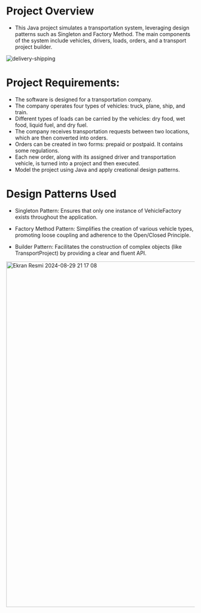 # Project Overview

* This Java project simulates a transportation system, leveraging design patterns such as Singleton and Factory Method. The main components of the system include vehicles, drivers, loads, orders, and a transport project builder.

![delivery-shipping](https://github.com/user-attachments/assets/906dd1c8-6a2c-459d-80a2-8066240885ff)

# Project Requirements:

* The software is designed for a transportation company.
* The company operates four types of vehicles: truck, plane, ship, and train.
* Different types of loads can be carried by the vehicles: dry food, wet food, liquid fuel, and dry fuel.
* The company receives transportation requests between two locations, which are then converted into orders.
* Orders can be created in two forms: prepaid or postpaid. It contains some regulations.
* Each new order, along with its assigned driver and transportation vehicle, is turned into a project and then executed.
* Model the project using Java and apply creational design patterns.

# Design Patterns Used

* Singleton Pattern: Ensures that only one instance of VehicleFactory exists throughout the application.

* Factory Method Pattern: Simplifies the creation of various vehicle types, promoting loose coupling and adherence to the Open/Closed Principle.

* Builder Pattern: Facilitates the construction of complex objects (like TransportProject) by providing a clear and fluent API.

<img width="920" alt="Ekran Resmi 2024-08-29 21 17 08" src="https://github.com/user-attachments/assets/deaffbba-563b-4690-9224-059e15bfe3c9">
